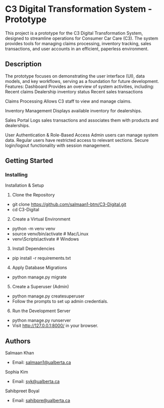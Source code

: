 # C3 Digital Transformation System - Prototype

This project is a prototype for the C3 Digital Transformation System, designed to streamline operations for Consumer Car Care (C3). The system provides tools for managing claims processing, inventory tracking, sales transactions, and user accounts in an efficient, paperless environment.

## Description

The prototype focuses on demonstrating the user interface (UI), data models, and key workflows, serving as a foundation for future development.
Features:
Dashboard
Provides an overview of system activities, including:
Recent claims
Dealership inventory status
Recent sales transactions

Claims Processing
Allows C3 staff to view and manage claims.

Inventory Management
Displays available inventory for dealerships.

Sales Portal
Logs sales transactions and associates them with products and dealerships.

User Authentication & Role-Based Access
Admin users can manage system data.
Regular users have restricted access to relevant sections.
Secure login/logout functionality with session management.

## Getting Started

### Installing

Installation & Setup
1. Clone the Repository
* git clone https://github.com/salmaan1-btm/C3-Digital.git
* cd C3-Digital

2. Create a Virtual Environment
* python -m venv venv
* source venv/bin/activate  # Mac/Linux
* venv\Scripts\activate  # Windows

3. Install Dependencies
* pip install -r requirements.txt

4. Apply Database Migrations
* python manage.py migrate

5. Create a Superuser (Admin)
* python manage.py createsuperuser
* Follow the prompts to set up admin credentials.

6. Run the Development Server
* python manage.py runserver
* Visit http://127.0.0.1:8000/ in your browser.

## Authors

Salmaan Khan
- Email: salmaan1@ualberta.ca

Sophia Kim
- Email: syk@ualberta.ca

Sahibpreet Boyal
- Email: sahibpre@ualberta.ca








